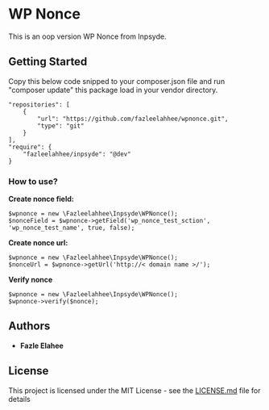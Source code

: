 # WP Nonce

This is an oop version WP Nonce from Inpsyde. 

## Getting Started

Copy this below code snipped to your composer.json file and run "composer update" this package load in your vendor directory.

```
"repositories": [
    {
        "url": "https://github.com/fazleelahhee/wpnonce.git",
        "type": "git"
    }
],
"require": {
    "fazleelahhee/inpsyde": "@dev"
}

```

### How to use?

**Create nonce field:**
```
$wpnonce = new \Fazleelahhee\Inpsyde\WPNonce();
$nonceField = $wpnonce->getField('wp_nonce_test_sction', 'wp_nonce_test_name', true, false);
```

**Create nonce url:**
```
$wpnonce = new \Fazleelahhee\Inpsyde\WPNonce();
$nonceUrl = $wpnonce->getUrl('http://< domain name >/');
```

**Verify nonce** 
```
$wpnonce = new \Fazleelahhee\Inpsyde\WPNonce();
$wpnonce->verify($nonce);
```

## Authors

* **Fazle Elahee**


## License

This project is licensed under the MIT License - see the [LICENSE.md](LICENSE.md) file for details
